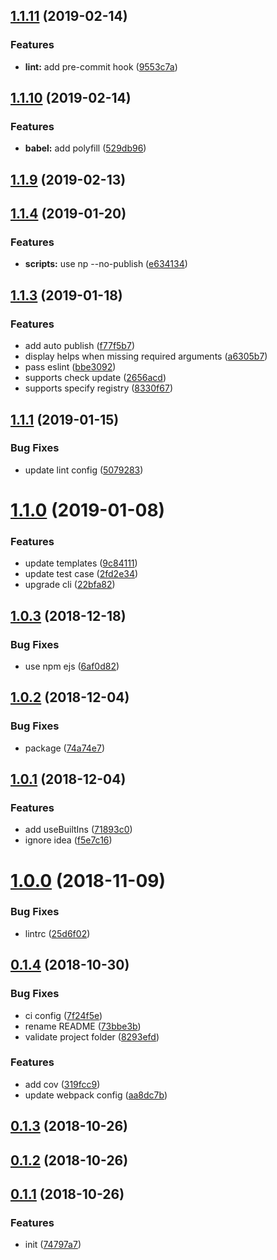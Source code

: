## [1.1.11](https://github.com/ant-ife/create-h5-app/compare/v1.1.10...v1.1.11) (2019-02-14)


### Features

* **lint:** add pre-commit hook ([9553c7a](https://github.com/ant-ife/create-h5-app/commit/9553c7a))



## [1.1.10](https://github.com/ant-ife/create-h5-app/compare/v1.1.9...v1.1.10) (2019-02-14)


### Features

* **babel:** add polyfill ([529db96](https://github.com/ant-ife/create-h5-app/commit/529db96))



## [1.1.9](https://github.com/ant-ife/create-h5-app/compare/v1.1.7...v1.1.9) (2019-02-13)



## [1.1.4](https://github.com/ant-ife/create-h5-app/compare/v1.1.3...v1.1.4) (2019-01-20)


### Features

* **scripts:** use np --no-publish ([e634134](https://github.com/ant-ife/create-h5-app/commit/e634134))



## [1.1.3](https://github.com/ant-ife/create-h5-app/compare/v1.1.1...v1.1.3) (2019-01-18)


### Features

* add auto publish ([f77f5b7](https://github.com/ant-ife/create-h5-app/commit/f77f5b7))
* display helps when missing required arguments ([a6305b7](https://github.com/ant-ife/create-h5-app/commit/a6305b7))
* pass eslint ([bbe3092](https://github.com/ant-ife/create-h5-app/commit/bbe3092))
* supports check update ([2656acd](https://github.com/ant-ife/create-h5-app/commit/2656acd))
* supports specify registry ([8330f67](https://github.com/ant-ife/create-h5-app/commit/8330f67))



## [1.1.1](https://github.com/ant-ife/create-h5-app/compare/v1.1.0...v1.1.1) (2019-01-15)


### Bug Fixes

* update lint config ([5079283](https://github.com/ant-ife/create-h5-app/commit/5079283))



# [1.1.0](https://github.com/ant-ife/create-h5-app/compare/v1.0.3...v1.1.0) (2019-01-08)


### Features

* update templates ([9c84111](https://github.com/ant-ife/create-h5-app/commit/9c84111))
* update test case ([2fd2e34](https://github.com/ant-ife/create-h5-app/commit/2fd2e34))
* upgrade cli ([22bfa82](https://github.com/ant-ife/create-h5-app/commit/22bfa82))



## [1.0.3](https://github.com/ant-ife/create-h5-app/compare/v1.0.2...v1.0.3) (2018-12-18)


### Bug Fixes

* use npm ejs ([6af0d82](https://github.com/ant-ife/create-h5-app/commit/6af0d82))



## [1.0.2](https://github.com/ant-ife/create-h5-app/compare/v1.0.1...v1.0.2) (2018-12-04)


### Bug Fixes

* package ([74a74e7](https://github.com/ant-ife/create-h5-app/commit/74a74e7))



## [1.0.1](https://github.com/ant-ife/create-h5-app/compare/v1.0.0...v1.0.1) (2018-12-04)


### Features

* add useBuiltIns ([71893c0](https://github.com/ant-ife/create-h5-app/commit/71893c0))
* ignore idea ([f5e7c16](https://github.com/ant-ife/create-h5-app/commit/f5e7c16))



# [1.0.0](https://github.com/ant-ife/create-h5-app/compare/v0.1.4...v1.0.0) (2018-11-09)


### Bug Fixes

* lintrc ([25d6f02](https://github.com/ant-ife/create-h5-app/commit/25d6f02))



## [0.1.4](https://github.com/ant-ife/create-h5-app/compare/v0.1.3...v0.1.4) (2018-10-30)


### Bug Fixes

* ci config ([7f24f5e](https://github.com/ant-ife/create-h5-app/commit/7f24f5e))
* rename README ([73bbe3b](https://github.com/ant-ife/create-h5-app/commit/73bbe3b))
* validate project folder ([8293efd](https://github.com/ant-ife/create-h5-app/commit/8293efd))


### Features

* add cov ([319fcc9](https://github.com/ant-ife/create-h5-app/commit/319fcc9))
* update webpack config ([aa8dc7b](https://github.com/ant-ife/create-h5-app/commit/aa8dc7b))



## [0.1.3](https://github.com/ant-ife/create-h5-app/compare/v0.1.2...v0.1.3) (2018-10-26)



## [0.1.2](https://github.com/ant-ife/create-h5-app/compare/v0.1.1...v0.1.2) (2018-10-26)



## [0.1.1](https://github.com/ant-ife/create-h5-app/compare/74797a7...v0.1.1) (2018-10-26)


### Features

* init ([74797a7](https://github.com/ant-ife/create-h5-app/commit/74797a7))



